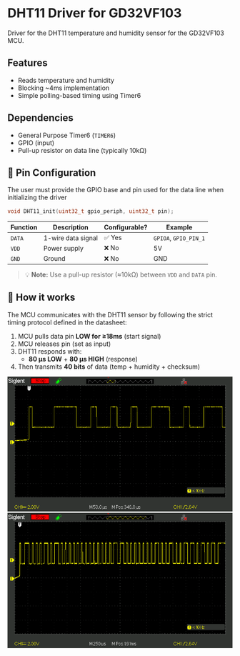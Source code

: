 # DHT11 Driver for GD32VF103

Driver for the DHT11 temperature and humidity sensor for the GD32VF103 MCU.

## Features
- Reads temperature and humidity
- Blocking ~4ms implementation
- Simple polling-based timing using Timer6

## Dependencies
- General Purpose Timer6 (`TIMER6`)
- GPIO (input)
- Pull-up resistor on data line (typically 10kΩ)

## 📌 Pin Configuration

The user must provide the GPIO base and pin used for the data line when initializing the driver

 ```c
void DHT11_init(uint32_t gpio_periph, uint32_t pin);
```

| Function   | Description                      | Configurable? | Example              |
|------------|----------------------------------|----------------|----------------------|
| `DATA`     | 1-wire data signal               | ✅ Yes         | `GPIOA`, `GPIO_PIN_1`|
| `VDD`      | Power supply                     | ❌ No          | 5V                   |
| `GND`      | Ground                           | ❌ No          | GND                  |

> 💡 **Note:** Use a pull-up resistor (≈10kΩ) between `VDD` and `DATA` pin.

## 🧠 How it works

The MCU communicates with the DHT11 sensor by following the strict timing protocol defined in the datasheet:

1. MCU pulls data pin **LOW for ≥18ms** (start signal)
2. MCU releases pin (set as input)
3. DHT11 responds with:
   - **80 µs LOW** + **80 µs HIGH** (response)
4. Then transmits **40 bits** of data (temp + humidity + checksum)

![DHT waveform](img/SDS00001.BMP)
![DHT waveform](img/SDS00002.BMP)



